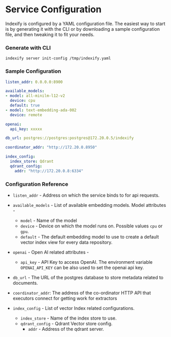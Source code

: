 # Service Configuration

Indexify is configured by a YAML configuration file. The easiest way to start is by generating it with the CLI or by downloading a sample configuration file, and then tweaking it to fit your needs.

### Generate with CLI
```shell
indexify server init-config /tmp/indexify.yaml
```

### Sample Configuration
```yaml
listen_addr: 0.0.0.0:8900

available_models:
- model: all-minilm-l12-v2
  device: cpu
  default: true
- model: text-embedding-ada-002
  device: remote

openai:
  api_key: xxxxx

db_url: postgres://postgres:postgres@172.20.0.5/indexify

coordinator_addr: "http://172.20.0.8950"

index_config:
  index_store: Qdrant
  qdrant_config:
    addr: "http://172.20.0.8:6334"
```

### Configuration Reference

* `listen_addr` -  Address on which the service binds to for api requests.

* `available_models` - List of available embedding models. Model attributes - 
    * `model` - Name of the model
    * `device` - Device on which the model runs on. Possible values `cpu` or `gpu`.
    * `default` - The default embedding model to use to create a default vector index view for every data repository.

* `openai` - Open AI related attributes - 
    * `api_key` - API Key to access OpenAI. The environment variable `OPENAI_API_KEY` can be also used to set the openai api key.

* `db_url` - The URL of the postgres database to store metadata related to documents.

* `coordinator_addr`: The address of the co-ordinator HTTP API that executors connect for getting work for extractors

* `index_config` - List of vector Index related configurations.
    * `index_store` - Name of the index store to use.
    * `qdrant_config` - Qdrant Vector store config.
        * `addr` - Address of the qdrant server.